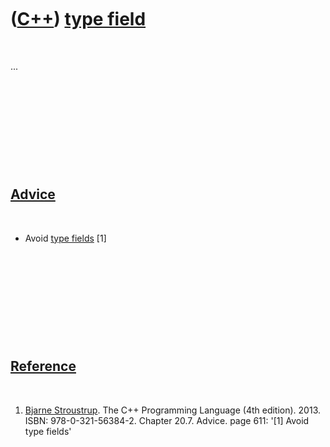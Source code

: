 



 

 

 

 

 

([C++](Cpp.htm)) [type field](CppTypeField.htm)
===============================================

 

...

 

 

 

 

 

[Advice](CppAdvice.htm)
-----------------------

 

-   Avoid [type fields](CppTypeField.htm) \[1\]

 

 

 

 

 

[Reference](CppReferences.htm)
------------------------------

 

1.  [Bjarne Stroustrup](CppBjarneStroustrup.htm). The C++ Programming
    Language (4th edition). 2013. ISBN: 978-0-321-56384-2. Chapter 20.7.
    Advice. page 611: '\[1\] Avoid type fields'

 

 

 

 





 



